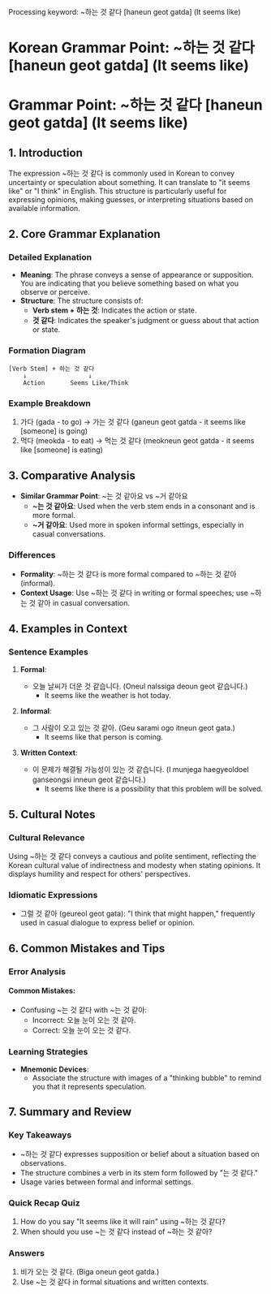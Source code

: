 Processing keyword: ~하는 것 같다 [haneun geot gatda] (It seems like)
# Korean Grammar Point: ~하는 것 같다 [haneun geot gatda] (It seems like)
# Grammar Point: ~하는 것 같다 [haneun geot gatda] (It seems like)
## 1. Introduction
The expression ~하는 것 같다 is commonly used in Korean to convey uncertainty or speculation about something. It can translate to "it seems like" or "I think" in English. This structure is particularly useful for expressing opinions, making guesses, or interpreting situations based on available information.
## 2. Core Grammar Explanation
### Detailed Explanation
- **Meaning**: The phrase conveys a sense of appearance or supposition. You are indicating that you believe something based on what you observe or perceive.
- **Structure**: The structure consists of:
  - **Verb stem + 하는 것**: Indicates the action or state.
  - **것 같다**: Indicates the speaker's judgment or guess about that action or state.
### Formation Diagram
```plaintext
[Verb Stem] + 하는 것 같다
    ↓                 ↓
    Action       Seems Like/Think
```
### Example Breakdown
1. 가다 (gada - to go) → 가는 것 같다 (ganeun geot gatda - it seems like [someone] is going)
2. 먹다 (meokda - to eat) → 먹는 것 같다 (meokneun geot gatda - it seems like [someone] is eating)
## 3. Comparative Analysis
- **Similar Grammar Point**: ~는 것 같아요 vs ~거 같아요
  - **~는 것 같아요**: Used when the verb stem ends in a consonant and is more formal.
  - **~거 같아요**: Used more in spoken informal settings, especially in casual conversations.
  
### Differences
- **Formality**: ~하는 것 같다 is more formal compared to ~하는 것 같아 (informal).
- **Context Usage**: Use ~하는 것 같다 in writing or formal speeches; use ~하는 것 같아 in casual conversation. 
## 4. Examples in Context
### Sentence Examples
1. **Formal**:
   - 오늘 날씨가 더운 것 같습니다. (Oneul nalssiga deoun geot 같습니다.)
     - It seems like the weather is hot today.
   
2. **Informal**:
   - 그 사람이 오고 있는 것 같아. (Geu sarami ogo itneun geot gata.)
     - It seems like that person is coming.
   
3. **Written Context**:
   - 이 문제가 해결될 가능성이 있는 것 같습니다. (I munjega haegyeoldoel ganseongsi inneun geot 같습니다.)
     - It seems like there is a possibility that this problem will be solved.
## 5. Cultural Notes
### Cultural Relevance
Using ~하는 것 같다 conveys a cautious and polite sentiment, reflecting the Korean cultural value of indirectness and modesty when stating opinions. It displays humility and respect for others' perspectives.
### Idiomatic Expressions
- 그럴 것 같아 (geureol geot gata): "I think that might happen," frequently used in casual dialogue to express belief or opinion.
## 6. Common Mistakes and Tips
### Error Analysis
#### Common Mistakes:
- Confusing ~는 것 같다 with ~는 것 같아:
  - Incorrect: 오늘 눈이 오는 것 같아.
  - Correct: 오늘 눈이 오는 것 같다.
### Learning Strategies
- **Mnemonic Devices**: 
  - Associate the structure with images of a "thinking bubble" to remind you that it represents speculation.
  
## 7. Summary and Review
### Key Takeaways
- ~하는 것 같다 expresses supposition or belief about a situation based on observations.
- The structure combines a verb in its stem form followed by "는 것 같다."
- Usage varies between formal and informal settings.
### Quick Recap Quiz
1. How do you say "It seems like it will rain" using ~하는 것 같다?
2. When should you use ~는 것 같다 instead of ~하는 것 같아?
### Answers
1. 비가 오는 것 같다. (Biga oneun geot gatda.)
2. Use ~는 것 같다 in formal situations and written contexts.

